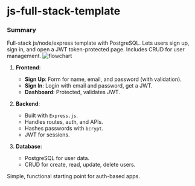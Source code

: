 # js-full-stack-template

### Summary

Full-stack js/node/express template with PostgreSQL. Lets users sign up, sign in, and open a JWT token-protected page. Includes CRUD for user management.
![flowchart](https://github.com/user-attachments/assets/a6cc215d-fa86-4504-b28b-a1d18eac5c8f)

1. **Frontend**:  
   - **Sign Up**: Form for name, email, and password (with validation).  
   - **Sign In**: Login with email and password, get a JWT.  
   - **Dashboard**: Protected, validates JWT.  

2. **Backend**:  
   - Built with `Express.js`.  
   - Handles routes, auth, and APIs.  
   - Hashes passwords with `bcrypt`.  
   - JWT for sessions.

3. **Database**:  
   - PostgreSQL for user data.  
   - CRUD for create, read, update, delete users.  

Simple, functional starting point for auth-based apps.



